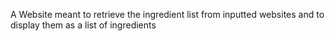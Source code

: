 A Website meant to retrieve the ingredient list from inputted websites and to display them as a list of ingredients